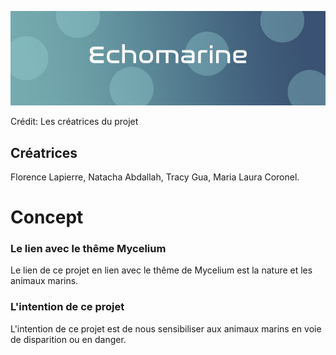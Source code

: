 ![](media/echomarine_banniere_page_projet.jpeg)

Crédit: Les créatrices du projet 

## Créatrices 
Florence Lapierre, Natacha Abdallah, Tracy Gua, Maria Laura Coronel. 

# Concept 

### Le lien avec le thême Mycelium 
Le lien de ce projet en lien avec le thême de Mycelium est la nature et les animaux marins.

### L'intention de ce projet
L'intention de ce projet est de nous sensibiliser aux animaux marins en voie de disparition ou en danger.





